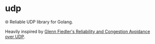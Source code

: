 # udp
🌐 Reliable UDP library for Golang.

Heavily inspired by [Glenn Fiedler's Reliability and Congestion Avoidance over UDP](https://gafferongames.com/post/reliability_ordering_and_congestion_avoidance_over_udp/).